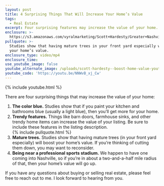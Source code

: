 ```yaml
---
layout: post
title: 4 Surprising Things That Will Increase Your Home’s Value
tags:
  - Real Estate
excerpt: Four surprising features may increase the value of your home. Take a look.
enclosure: >-
  https://s3.amazonaws.com/vyralmarketing/Scott+Hardesty/Greater+Nashville+Real+Estate-+4+Ways+to+Boost+Your+Homes+Value.mp4
pullquote: >-
  Studies show that having mature trees in your front yard especially will boost
  your home’s value.
enclosure_type: video/mp4
enclosure_time:
use_youtube_image: false
youtube_alternate_image: /uploads/scott-hardesty--boost-home-value-youtube-2.jpg
youtube_code: 'https://youtu.be/NNWvB_xj_Cw'
---
```


{% include youtube.html %}

There are four surprising things that may increase the value of your home:

1. **The color blue.** Studies show that if you paint your kitchen and bathrooms blue (usually a light blue), then you’ll get more for your home.
2. **Trendy features.** Things like barn doors, farmhouse sinks, and other trendy home items can increase the value of your listing. Be sure to include these features in the listing description.<br>{% include pullquote.html %}
3. **Mature trees.** Studies show that having mature trees (in your front yard especially) will boost your home’s value. If you’re thinking of cutting them down, you may want to reconsider.
4. **Being near a professional sports stadium.** We happen to have one coming into Nashville, so if you’re in about a two-and-a-half mile radius of that, then your home’s value will go up.

If you have any questions about buying or selling real estate, please feel free to reach out to me. I look forward to hearing from you.